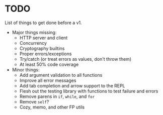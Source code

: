 # TODO

List of things to get done before a v1.
* Major things missing:
    * HTTP server and client
    * Concurrency
    * Cryptography builtins
    * Proper errors/exceptions
    * Try/catch (or treat errors as values, don't throw them)
    * At least 50% code coverage
* Minor things:
    * Add argument validation to all functions
    * Improve all error messages
    * Add tab completion and arrow support to the REPL
    * Flesh out the testing library with functions to test failure and errors
    * Remove parens in `if`, `while`, and `for`
    * Remove `self`?
    * Cozy, memo, and other FP utils
